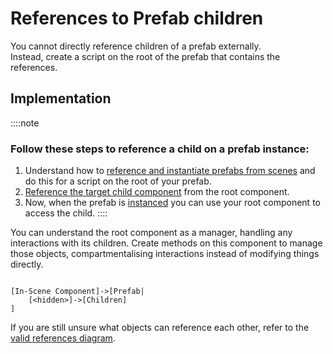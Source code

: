 # References to Prefab children

You cannot directly reference children of a prefab externally.  
Instead, create a script on the root of the prefab that contains the references.

## Implementation
::::note  
### Follow these steps to reference a child on a prefab instance:  
1. Understand how to [reference and instantiate prefabs from scenes](References%20To%20Prefabs.md) and do this for a script on the root of your prefab.  
1. [Reference the target child component](Serializing%20Component%20References.md) from the root component.
1. Now, when the prefab is [instanced](https://docs.unity3d.com/ScriptReference/Object.Instantiate.html) you can use your root component to access the child.
::::  

You can understand the root component as a manager, handling any interactions with its children. Create methods on this component to manage those objects, compartmentalising interactions instead of modifying things directly.

```nomnoml

[In-Scene Component]->[Prefab|
	[<hidden>]->[Children]
]
```

If you are still unsure what objects can reference each other, refer to the [valid references diagram](Valid%20References.md).
